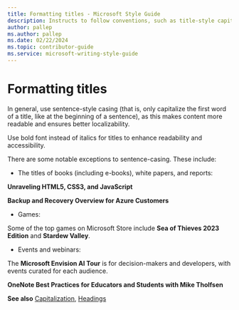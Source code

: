 ```yaml
---
title: Formatting titles - Microsoft Style Guide
description: Instructs to follow conventions, such as title-style capitalization and italics, for formatting titles, like games and books.
author: pallep
ms.author: pallep
ms.date: 02/22/2024
ms.topic: contributor-guide
ms.service: microsoft-writing-style-guide
---
```


# Formatting titles

In general, use sentence-style casing (that is, only capitalize the first word of a title, like at the beginning of a sentence), as this makes content more readable and ensures better localizability. 

Use bold font instead of italics for titles to enhance readability and accessibility.  

There are some notable exceptions to sentence-casing. These include: 

+ The titles of books (including e-books), white papers, and reports: 

**Unraveling HTML5, CSS3, and JavaScript**

**Backup and Recovery Overview for Azure Customers**

+ Games: 

Some of the top games on Microsoft Store include **Sea of Thieves 2023 Edition** and **Stardew Valley**. 

+ Events and webinars: 

The **Microsoft Envision AI Tour** is for decision-makers and developers, with events curated for each audience.  

**OneNote Best Practices for Educators and Students with Mike Tholfsen**



**See also** [Capitalization](~/capitalization.md), [Headings](~/scannable-content/headings.md)

